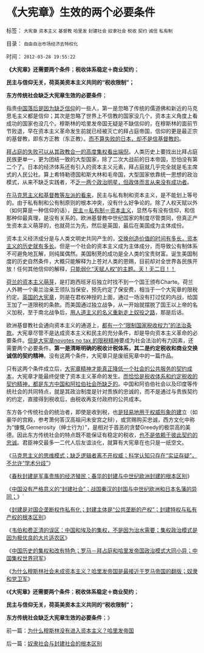 # 《大宪章》生效的两个必要条件

标签： `大宪章` `资本主义` `基督教` `哈里发` `封建社会` `奴隶社会` `税收` `契约` `诚信` `私有制` 

目录： `自由自治市场经济去特权化`

时间： `2012-03-28 19:55:22`

**《大宪章》还需要两个条件**；**税收体系稳定＋商业契约**；

**民主与信仰无关，荷英美资本主义共同的“税收限制”；**

**东方传统社会缺乏大宪章生效的必要条件**；

指责[中国落后是因为缺乏信仰](../../../2011/11/24/缺乏信仰是公有制的丧钟.md)的一些人，第一是忽略了传统的儒道佛和新近的马克思毛主义都是信仰；其次是忽略了世界上不信教的国家没几个，资本主义角度上看成功的国家也没几个。穆斯林的哈里发帝国无疑是不缺信仰的，在穆斯林的面前节节败退，早在资本主义革命发生前就已经被灭亡的拜占庭帝国，信仰的更是最正宗的基督教，即东方正教（东正教）。[而不算失败的日本，却不是信基督教的](../../../2011/10/31/基督教和马克思推崇的中世纪“没有剥削”.md)。

[拜占庭的失败可以从其政教合一的高度集权看出端倪](../../../2010/12/18/拜占庭是出口导向屯积外汇货币国际化的帝国.md)。人类历史上要找出比拜占庭民族更单一，更为团结一致的大型国家，除了二次大战前的日本帝国，恐怕没有第二个了。日本的经济体系还有引入的资本主义元素，拜占庭就几乎完全就是毛主席式的人民公社。算上希特勒德国和斯大林和毛帝国，大型国家依靠统一思想的政治模式，从来不缺乏实践者，不[乏一两个政治明星，但政体而言从来没有成功者](../../../2009/7/5/历史责任归咎于毛主席是不公正的.md)。

[在马克思主义和基督教等左派的看来](../../../2012/3/26/东方民众缺乏对西方社会的了解.md)，民主与私有制和资本主义，是不能划上等号的。由于私有制和公有制原则的根本冲突，没有什么好争论的。除了人权天赋以外（如何算是一种信仰的话），[民主＝私有制＝资本主义](../../../2012/2/29/一人一票的所谓民主之极端荒谬.md)，显然与有没有信仰，和信那种仰最真理，是没有关系的。欧洲基督教中世纪国家的制度尽管类同，但真正产生资本主义萌芽的，也就荷兰为先，然后是英国，最后在美国成为主体成份。

资本主义经济成分是与人类文明史共同产生的，[交换创造价值的时间有多长，资本主义的历史就有多长](../../../2010/4/6/文明之初军事不是主旋律；英雄历史地位是“无足轻重“.md)。但是一个社会的资本主义成为主体成分，而导致公有制体系不可避免地瓦解，则纯属偶然。美国制茺的成功是全人类的宝贵财富。诞生美国制度的历史自然条件，大概只能解释为上苍对人类的恩赐，目前却对全世界各民族开放！任何其他信仰的解释，[只能弱化“天赋人权”的主题。天！无二日！！](../../../2012/3/7/改革为什么小范围会顺利，大范围难以推进？.md)

[荷兰的资本主义萌芽](../../../2011/3/15/一帆风顺的荷兰资本主义进程.md)，是打跑西班牙后独立时找不到一个国王颁布Charte。荷兰人外聘一个奥兰治亲王领队当保安，预先约定了保安费，相当于一个大宪章的限税约定。[英国的大宪章](../../../2011/3/7/《大宪章》是国王对教皇的革命.md)，则是在君权神授的上面，通过一场没有打过仗的内战，给国王加了一道限税的条款。而美国通过独立战争，从一开始就摆脱了国王以上帝的名义加税，至于南北战争后，[用人道主义的名义重新走上奴役之路](../../../2012/2/3/私有制下没有革命的合理性；崇拜西方的国产愚民.md)，那是后话。

欧洲基督教社会通向资本主义的通道上，[都有一个“限制国家税收权力”的法治条款](../../../2010/8/20/公私不分!税收民主化1500年弯路！.md)。大宪章尽管不是达成资本主义和民主的充分条件，却是导向资本主义革命的必要条件。[但是大宪章novotes no tax 的限税精神](../../../2011/10/18/NoPrivateNotax！美国茶党和中国乌有之乡.md)要成为社会法治的有力因素，还需要两个必要条件。**第一是清晰明确的税收计税体系，其二是约定税收和商业交换诚信的契约精神**。没有这两个条件，大宪章只是废纸宪章中的一篇作品。

只有这两个条件成立后，[大宪章精神才能真正降低一个社会的公共服务的契约成本](../../../2011/8/25/不控制税收总额，《大宪章》将成“大献章”.md)，大宪章才能最终促使了资本主义革命的发生。[而恰恰是税收体系和约定税收的契约精神，都是东方中国和阿拉伯社会所缺乏的](../../../2010/11/4/最基本的法治要求是法权和治权分离，和特权；.md)。中国和阿伯伯社会以及印度等传统社会的共同特点，就是其政治制度是针对贵族的忠诚的，而不是通过与贵族契约的约定，直接得到税收后，由税收再支付政府的公共成本。

东方各个传统社会的统治者，即使是收到税，也[是轻易地用于权威形象的建](../../../2009/12/27/面子工程和奴才经济.md)立（如豪华的宫殿，参考萧何答汉高祖问未安宫之辩），或赏赐购买忠诚，西方文化中称为“慷慨,Gernerosity（绅士行为）”，是相对于首恶的贪婪Greedy的极崇高的美德。因此东方传统社会的特点既不能保证有稳定的税收，[也不是依赖于彼此契约的忠诚](../../../2009/7/2/人权义务是鸡和蛋的关系吗？.md)。君臣神交最多一二代人后友谊淡化，就算有大宪章在也只是一纸空文。

《[马克思主义的思维模式；缺乏逻辑者离不开权威；科学认知只存在“实证存疑”，不允许“学术分歧”](../../../2012/3/25/科学认知不允许“学术分歧”.md)》

《[春秋封建是军事贵族的经济殖民；春华的封建与中世纪欧洲封建的根本区别](../../../2012/3/25/春秋封建是军事贵族的经济殖民，与欧洲中世纪的根本区别.md)》

《[中国没有严格意义的“封建社会”；战国秦汉的封国与中世纪欧洲和日本名藩的异同；](../../../2012/3/25/中国没有经历严格意义的封建社会.md)》`

《[封建是对国企垄断权作私有化；封建主体是“公共垄断的产权”；封建特权与私有产权的根本区别](../../../2012/3/26/封建的不是“土地”而是“公共垄断的产权”.md)》

《[韦伯和费正清的误区：中国和埃及的集权，不是因为治水需要；集权政治模式是因为极优良的大片适农区](../../../2012/3/26/中国历史越来越集权的地理原因.md)》

《[中国历史的集权和改有特色；罗马－拜占庭和哈里发帝国政治模式大同小异；中国集权世界冠军](../../../2012/3/26/西方三大帝国和东方两种特色.md)》

《[为什么穆斯林社会未成资本主义？哈里发帝国是最接近于罗马帝国的翻版；奴隶和党卫军](../../../2012/3/28/为什么穆斯林没有进入资本主义？哈里发帝国.md)》

《**《大宪章》还需要两个条件**；**税收体系稳定＋商业契约**；

**民主与信仰无关，荷英美资本主义共同的“税收限制”；**

**东方传统社会缺乏大宪章生效的必要条件**；》



前一篇：[为什么穆斯林没有进入资本主义？哈里发帝国](../../../2012/3/28/为什么穆斯林没有进入资本主义？哈里发帝国.md)

后一篇：[奴隶社会与封建社会的根本区别](../../../2012/3/28/奴隶社会与封建社会的根本区别.md)